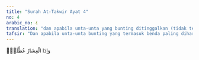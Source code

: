 ```yaml
---
title: "Surah At-Takwir Ayat 4"
no: 4
arabic_no: ٤
translation: "dan apabila unta-unta yang bunting ditinggalkan (tidak terurus),"
tafsir: "Dan apabila unta-unta bunting yang termasuk benda paling dihargai oleh orang-orang Arab, ditinggalkan dan tidak dipedulikan oleh pemiliknya karena kedahsyatan hari Kiamat tersebut. Hal ini menggambarkan kedahsyatan hari Kiamat yang jika diperkirakan, jika ada seorang laki-laki mempunyai unta yang bunting tentu ditinggalkan karena terlalu sibuk memikirkan keselamatan dirinya sendiri."
---
```

وَاِذَا الْعِشَارُ عُطِّلَتْۖ